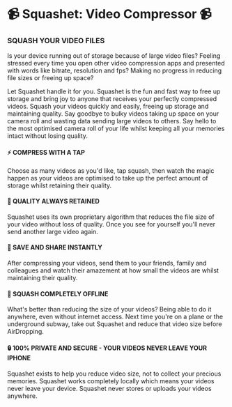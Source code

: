 # 📹 Squashet: Video Compressor 📹

### SQUASH YOUR VIDEO FILES

Is your device running out of storage because of large video files? Feeling stressed every time you open other video compression apps and presented with words like bitrate, resolution and fps? Making no progress in reducing file sizes or freeing up space?

Let Squashet handle it for you. Squashet is the fun and fast way to free up storage and bring joy to anyone that receives your perfectly compressed videos. Squash your videos quickly and easily, freeing up storage and maintaining quality. 
Say goodbye to bulky videos taking up space on your camera roll and wasting data sending large videos to others.
Say hello to the most optimised camera roll of your life whilst keeping all your memories intact without losing quality.

#### ⚡ COMPRESS WITH A TAP
Choose as many videos as you'd like, tap squash, then watch the magic happen as your videos are optimised to take up the perfect amount of storage whilst retaining their quality.

#### 🤩 QUALITY ALWAYS RETAINED
Squashet uses its own proprietary algorithm that reduces the file size of your video without loss of quality. Once you see for yourself you'll never send another large video again.

#### 🚀 SAVE AND SHARE INSTANTLY
After compressing your videos, send them to your friends, family and colleagues and watch their amazement at how small the videos are whilst maintaining their quality.

#### 📱 SQUASH COMPLETELY OFFLINE
What's better than reducing the size of your videos? Being able to do it anywhere, even without internet access. Next time you're on a plane or the underground subway, take out Squashet and reduce that video size before AirDropping. 

#### 🔒 100% PRIVATE AND SECURE - YOUR VIDEOS NEVER LEAVE YOUR IPHONE
Squashet exists to help you reduce video size, not to collect your precious memories. Squashet works completely locally which means your videos never leave your device. Squashet never stores or uploads your videos anywhere.
